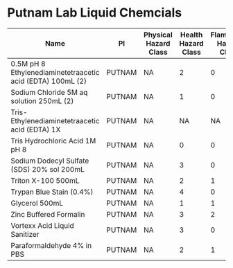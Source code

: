 # Putnam Lab Liquid Chemcials

| Name  | PI     | Physical Hazard Class | Health Hazard Class | Flammable Hazard Class | Instability Hazard Class | SDS Link | Purchase Link | Location|
|------|--------|----|-----|--------|--------|---|------|---|
| 0.5M pH 8 Ethylenediaminetetraacetic acid (EDTA) 100mL (2) | PUTNAM | NA | 2  | 0 | 0 | [x](https://www.fishersci.com/store/msds?partNumber=BP2482100&productDescription=0.5+M+EDTA+PH+8.0+100ML&vendorId=VN00033897&countryCode=US&language=en) | [x](https://www.fishersci.com/shop/products/ethylenediaminetetraacetic-acid-0-5m-solution-ph-8-0-fisher-bioreagents-4/BP2482100?searchHijack=true&searchTerm=BP2482100&searchType=RAPID&matchedCatNo=BP2482100) | J3|
| Sodium Chloride 5M aq solution 250mL (2) | PUTNAM | NA| 1 | 0 | 0 | [x](https://www.fishersci.com/store/msds?partNumber=AAJ61890AK&productDescription=SOD+CLRIDE+5M+AQ.+SOLN.+250ML&vendorId=VN00024248&countryCode=US&language=en)  | [x](https://www.fishersci.com/shop/products/sodium-chloride-5m-aq-soln-autoclaved/AAJ61890AK#?keyword=Sodium+chloride+5M+aq.+soln.+autoclaved)  |J3|
| Tris- Ethylenediaminetetraacetic acid (EDTA) 1X | PUTNAM | NA  | NA | NA  | NA  | [x](https://www.fishersci.com/store/msds?partNumber=BP24731&productDescription=1X+TRIS+EDTA+PH+8.0+TE+1L&vendorId=VN00033897&countryCode=US&language=en) | [x](https://www.fishersci.com/shop/products/tris-edta-1x-solution-ph-8-0-molecular-biology-fisher-bioreagents-3/bp24731#?keyword=BP24731)  |J3|
| Tris Hydrochloric Acid 1M pH 8 | PUTNAM | NA | 0 | 0 | 0 | [x](https://us.vwr.com/assetsvc/asset/en_US/id/25615313/contents) | [x](https://us.vwr.com/store/product/7437477/tris-buffer-1m-sterile-solution-ph-8-0-vwr)  |J3|
| Sodium Dodecyl Sulfate (SDS) 20% sol 200mL| PUTNAM | NA | 3 | 0 | 0  | [x](https://www.fishersci.com/store/msds?partNumber=BP1311200&productDescription=SODUUM+DODECYL+SULFATE+200ML&vendorId=VN00033897&countryCode=US&language=en) | [x](https://www.fishersci.com/shop/products/sodium-dodecyl-sulfate-20-solution-electrophoresis-molecular-biology-fisher-bioreagents-2/BP1311200?searchHijack=true&searchTerm=BP1311200&searchType=RAPID&matchedCatNo=BP1311200)  |J3|
| Triton X-100 500mL | PUTNAM | NA | 2 | 1 | 1  | [x](https://www.fishersci.com/store/msds?partNumber=BP151500&productDescription=TRITON+X-100+500ML&vendorId=VN00033897&countryCode=US&language=en) | [x](https://www.fishersci.com/shop/products/triton-x-100-electrophoresis-fisher-bioreagents-2/BP151500#?keyword=BP151500)|J3|
| Trypan Blue Stain (0.4%)| PUTNAM | NA| 4 | 0| 0 | [x](https://www.thermofisher.com/document-connect/document-connect.html?url=https%3A%2F%2Fassets.thermofisher.com%2FTFS-Assets%2FLSG%2FSDS%2F15250061_MTR-NALT_EN.pdf&title=MTUyNTAwNjE=) | [x](https://www.fishersci.com/shop/products/trypan-blue-stain/15250061) |J3|
| Glycerol 500mL | PUTNAM | NA| 1 | 1 | 1  | [x](https://www.fishersci.com/store/msds?partNumber=G33500&productDescription=GLYCEROL+CERTIFIED+ACS+500ML&vendorId=VN00033897&countryCode=US&language=en)  | [x](https://www.fishersci.com/shop/products/glycerol-certified-acs-fisher-chemical-6/G33500?searchHijack=true&searchTerm=G33500&searchType=RAPID&matchedCatNo=G33500) |J3|
|Zinc Buffered Formalin|PUTNAM|NA|3|2|1|[x](https://www.statlab.com/pdfs/sds/SDS_Buffered_Zinc_Formalin_V1.1.pdf)|[x](https://www.fishersci.com/shop/products/z-fix-zinc-fixative-5-gal/NC9378601)|J9|
|Vortexx Acid Liquid Sanitizer|PUTNAM|NA|3|0|1|[x](https://portal.ecolab.com/servlet/PdfServlet?sid=923318-09&cntry=US&langid=en-US&langtype)|Kelly Lab Supply|J7|
|Paraformaldehyde 4% in PBS|PUTNAM|NA|2|1|0|[x](https://www.fishersci.com/store/msds?partNumber=AAJ61899AK&productDescription=PARAFORMALDEHYDE+4%25+IN+P+250ML&vendorId=VN00024248&countryCode=US&language=en)|[x](https://www.fishersci.com/shop/products/paraformaldehyde-4-pbs/AAJ61899AK)|
